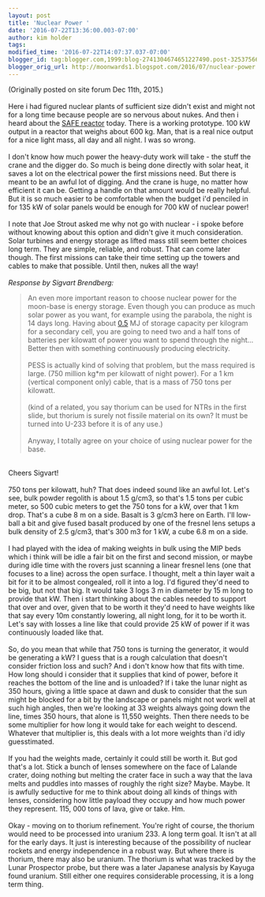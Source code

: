 ```yaml
---
layout: post
title: 'Nuclear Power '
date: '2016-07-22T13:36:00.003-07:00'
author: kim holder
tags:
modified_time: '2016-07-22T14:07:37.037-07:00'
blogger_id: tag:blogger.com,1999:blog-2741304674651227490.post-325375664715836459
blogger_orig_url: http://moonwards1.blogspot.com/2016/07/nuclear-power.html
---
```


(Originally posted on site forum Dec 11th, 2015.) <br /><br />Here i had figured nuclear plants of sufficient size didn't exist and might not for a long time because people are so nervous about nukes. And then i heard about the <a href="http://www.world-nuclear.org/information-library/non-power-nuclear-applications/transport/nuclear-reactors-for-space.aspx">SAFE reactor</a> today. There is a working prototype. 100 kW output in a reactor that weighs about 600 kg. Man, that is a real nice output for a nice light mass, all day and all night. I was so wrong. <br /><br />I don't know how much power the heavy-duty work will take - the stuff the crane and the digger do. So much is being done directly with solar heat, it saves a lot on the electrical power the first missions need. But there is meant to be an awful lot of digging. And the crane is huge, no matter how efficient it can be. Getting a handle on that amount would be really helpful. But it is so much easier to be comfortable when the budget i'd penciled in for 135 kW of solar panels would be enough for 700 kW of nuclear power! <br /><br />I note that Joe Strout asked me why not go with nuclear - i spoke before without knowing about this option and didn't give it much consideration. Solar turbines and energy storage as lifted mass still seem better choices long term. They are simple, reliable, and robust. That can come later though. The first missions can take their time setting up the towers and cables to make that possible. Until then, nukes all the way!<br /><br /><i>Response by Sigvart Brendberg:</i><br /><blockquote class="tr_bq">An even more important reason to choose nuclear power for the moon-base is energy storage. Even though you can produce as much solar power as you want, for example using the parabola, the night is 14 days long. Having about <a href="https://en.wikipedia.org/wiki/Rechargeable_battery">0.5</a> MJ of storage capacity per kilogram for a secondary cell, you are going to need two and a half tons of batteries per kilowatt of power you want to spend through the night... Better then with something continuously producing electricity. <br /><br />PESS is actually kind of solving that problem, but the mass required is large. (750 million kg*m per kilowatt of night power). For a 1 km (vertical component only) cable, that is a mass of 750 tons per kilowatt. <br /><br />(kind of a related, you say thorium can be used for NTRs in the first slide, but thorium is surely not fissile material on its own? It must be turned into U-233 before it is of any use.) <br /><br />Anyway, I totally agree on your choice of using nuclear power for the base.</blockquote><br />Cheers Sigvart! <br /><br />750 tons per kilowatt, huh? That does indeed sound like an awful lot. Let's see, bulk powder regolith is about 1.5 g/cm3, so that's 1.5 tons per cubic meter, so 500 cubic meters to get the 750 tons for a kW, over that 1 km drop. That's a cube 8 m on a side. Basalt is 3 g/cm3 here on Earth. I'll low-ball a bit and give fused basalt produced by one of the fresnel lens setups a bulk density of 2.5 g/cm3, that's 300 m3 for 1 kW, a cube 6.8 m on a side. <br /><br />I had played with the idea of making weights in bulk using the MIP beds which i think will be idle a fair bit on the first and second mission, or maybe during idle time with the rovers just scanning a linear fresnel lens (one that focuses to a line) across the open surface. I thought, melt a thin layer wait a bit for it to be almost congealed, roll it into a log. I'd figured they'd need to be big, but not that big. It would take 3 logs 3 m in diameter by 15 m long to provide that kW. Then i start thinking about the cables needed to support that over and over, given that to be worth it they'd need to have weights like that say every 10m constantly lowering, all night long, for it to be worth it. Let's say with losses a line like that could provide 25 kW of power if it was continuously loaded like that. <br /><br />So, do you mean that while that 750 tons is turning the generator, it would be generating a kW? I guess that is a rough calculation that doesn't consider friction loss and such? And i don't know how that fits with time. How long should i consider that it supplies that kind of power, before it reaches the bottom of the line and is unloaded? If i take the lunar night as 350 hours, giving a little space at dawn and dusk to consider that the sun might be blocked for a bit by the landscape or panels might not work well at such high angles, then we're looking at 33 weights always going down the line, times 350 hours, that alone is 11,550 weights. Then there needs to be some multiplier for how long it would take for each weight to descend. Whatever that multiplier is, this deals with a lot more weights than i'd idly guesstimated. <br /><br />If you had the weights made, certainly it could still be worth it. But god that's a lot. Stick a bunch of lenses somewhere on the face of Lalande crater, doing nothing but melting the crater face in such a way that the lava melts and puddles into masses of roughly the right size? Maybe. Maybe. It is awfully seductive for me to think about doing all kinds of things with lenses, considering how little payload they occupy and how much power they represent. 115, 000 tons of lava, give or take. Hm. <br /><br />Okay - moving on to thorium refinement. You're right of course, the thorium would need to be processed into uranium 233. A long term goal. It isn't at all for the early days. It just is interesting because of the possibility of nuclear rockets and energy independence in a robust way. But where there is thorium, there may also be uranium. The thorium is what was tracked by the Lunar Prospector probe, but there was a later Japanese analysis by Kayuga found uranium. Still either one requires considerable processing, it is a long term thing.

